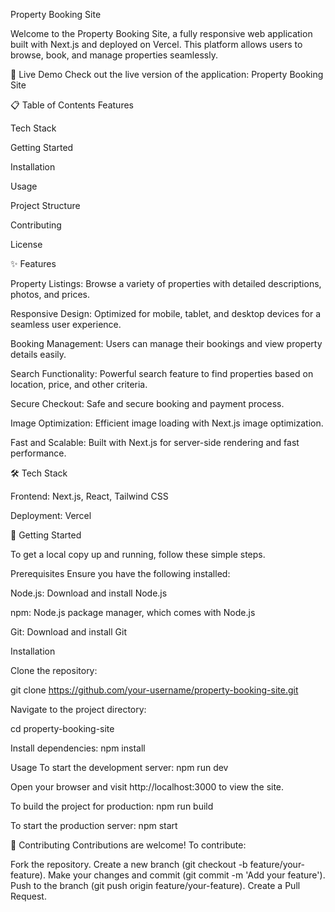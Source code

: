 Property Booking Site




Welcome to the Property Booking Site, a fully responsive web application built with Next.js and deployed on Vercel. This platform allows users to browse, book, and manage properties seamlessly.

🚀 Live Demo
Check out the live version of the application: Property Booking Site

📋 Table of Contents
Features

Tech Stack

Getting Started

Installation

Usage

Project Structure

Contributing

License


✨ Features

Property Listings: Browse a variety of properties with detailed descriptions, photos, and prices.

Responsive Design: Optimized for mobile, tablet, and desktop devices for a seamless user experience.

Booking Management: Users can manage their bookings and view property details easily.

Search Functionality: Powerful search feature to find properties based on location, price, and other criteria.

Secure Checkout: Safe and secure booking and payment process.

Image Optimization: Efficient image loading with Next.js image optimization.

Fast and Scalable: Built with Next.js for server-side rendering and fast performance.


🛠️ Tech Stack

Frontend: Next.js, React, Tailwind CSS

Deployment: Vercel

🏁 Getting Started

To get a local copy up and running, follow these simple steps.

Prerequisites
Ensure you have the following installed:


Node.js: Download and install Node.js

npm: Node.js package manager, which comes with Node.js

Git: Download and install Git

Installation


Clone the repository:

git clone https://github.com/your-username/property-booking-site.git

Navigate to the project directory:

cd property-booking-site

Install dependencies:
npm install

Usage
To start the development server:
npm run dev

Open your browser and visit http://localhost:3000 to view the site.

To build the project for production:
npm run build

To start the production server:
npm start


🤝 Contributing
Contributions are welcome! To contribute:

Fork the repository.
Create a new branch (git checkout -b feature/your-feature).
Make your changes and commit (git commit -m 'Add your feature').
Push to the branch (git push origin feature/your-feature).
Create a Pull Request.
